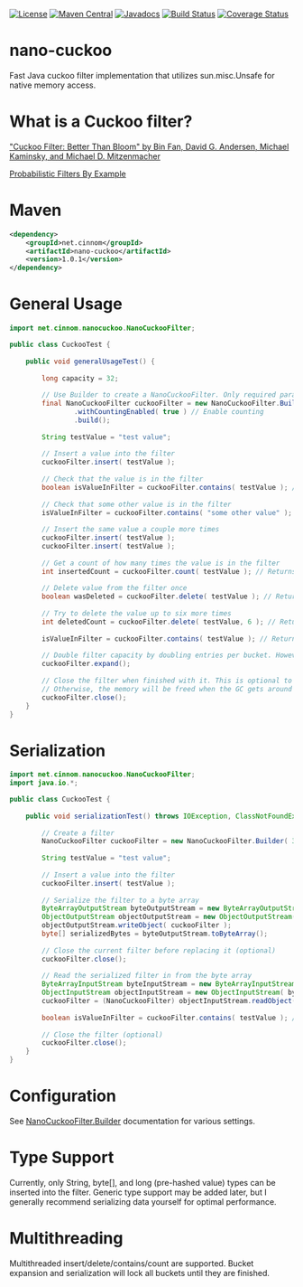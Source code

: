 [![License](https://img.shields.io/badge/License-Apache%202.0-blue.svg)](https://opensource.org/licenses/Apache-2.0)
[![Maven Central](https://maven-badges.herokuapp.com/maven-central/net.cinnom/nano-cuckoo/badge.svg)](https://maven-badges.herokuapp.com/maven-central/net.cinnom/nano-cuckoo)
[![Javadocs](http://javadoc.io/badge/net.cinnom/nano-cuckoo.svg)](http://javadoc.io/doc/net.cinnom/nano-cuckoo)
[![Build Status](https://travis-ci.org/cinnom/nano-cuckoo.svg?branch=master)](https://travis-ci.org/cinnom/nano-cuckoo)
[![Coverage Status](https://coveralls.io/repos/github/cinnom/nano-cuckoo/badge.svg?branch=master)](https://coveralls.io/github/cinnom/nano-cuckoo?branch=master)

nano-cuckoo
=====
Fast Java cuckoo filter implementation that utilizes sun.misc.Unsafe for native memory access.

What is a Cuckoo filter?
=====
["Cuckoo Filter: Better Than Bloom" by Bin Fan, David G. Andersen, Michael Kaminsky, and Michael D. Mitzenmacher](https://www.cs.cmu.edu/~dga/papers/cuckoo-conext2014.pdf)

[Probabilistic Filters By Example](https://bdupras.github.io/filter-tutorial/)

Maven
=====
```xml
<dependency>
    <groupId>net.cinnom</groupId>
    <artifactId>nano-cuckoo</artifactId>
    <version>1.0.1</version>
</dependency>
```

General Usage
=====
```java
import net.cinnom.nanocuckoo.NanoCuckooFilter;

public class CuckooTest {
	
    public void generalUsageTest() {
    
        long capacity = 32;
        
        // Use Builder to create a NanoCuckooFilter. Only required parameter is capacity.
        final NanoCuckooFilter cuckooFilter = new NanoCuckooFilter.Builder( capacity )
                .withCountingEnabled( true ) // Enable counting
                .build();
        
        String testValue = "test value";
        
        // Insert a value into the filter
        cuckooFilter.insert( testValue );
        
        // Check that the value is in the filter
        boolean isValueInFilter = cuckooFilter.contains( testValue ); // Returns true
        
        // Check that some other value is in the filter
        isValueInFilter = cuckooFilter.contains( "some other value" ); // Should return false, probably
        
        // Insert the same value a couple more times
        cuckooFilter.insert( testValue );
        cuckooFilter.insert( testValue );
        
        // Get a count of how many times the value is in the filter
        int insertedCount = cuckooFilter.count( testValue ); // Returns 3 since we inserted three times with counting enabled
        
        // Delete value from the filter once
        boolean wasDeleted = cuckooFilter.delete( testValue ); // Returns true since a value was deleted
        
        // Try to delete the value up to six more times
        int deletedCount = cuckooFilter.delete( testValue, 6 ); // Returns 2 since only two copies of the value were left
        
        isValueInFilter = cuckooFilter.contains( testValue ); // Returns false since all copies of the value were deleted
        
        // Double filter capacity by doubling entries per bucket. However, this also roughly doubles max FPP.
        cuckooFilter.expand();
        
        // Close the filter when finished with it. This is optional to immediately free memory used by the filter.
        // Otherwise, the memory will be freed when the GC gets around to it.
        cuckooFilter.close();
    }
}
```

Serialization
=====
```java
import net.cinnom.nanocuckoo.NanoCuckooFilter;
import java.io.*;

public class CuckooTest {
	
    public void serializationTest() throws IOException, ClassNotFoundException {
    
        // Create a filter
        NanoCuckooFilter cuckooFilter = new NanoCuckooFilter.Builder( 32 ).build();
        
        String testValue = "test value";
        
        // Insert a value into the filter
        cuckooFilter.insert( testValue );
        
        // Serialize the filter to a byte array
        ByteArrayOutputStream byteOutputStream = new ByteArrayOutputStream();
        ObjectOutputStream objectOutputStream = new ObjectOutputStream( byteOutputStream );
        objectOutputStream.writeObject( cuckooFilter );
        byte[] serializedBytes = byteOutputStream.toByteArray();
        
        // Close the current filter before replacing it (optional)
        cuckooFilter.close();
        
        // Read the serialized filter in from the byte array
        ByteArrayInputStream byteInputStream = new ByteArrayInputStream( serializedBytes );
        ObjectInputStream objectInputStream = new ObjectInputStream( byteInputStream );
        cuckooFilter = (NanoCuckooFilter) objectInputStream.readObject();
        
        boolean isValueInFilter = cuckooFilter.contains( testValue ); // Returns true
        
        // Close the filter (optional)
        cuckooFilter.close();
    }
}
```

Configuration
=====
See [NanoCuckooFilter.Builder](https://cinnom.github.io/nano-cuckoo/index.html?net/cinnom/nanocuckoo/NanoCuckooFilter.Builder.html) documentation for various settings.

Type Support
=====
Currently, only String, byte[], and long (pre-hashed value) types can be inserted into the filter. Generic type support may be added later, but I generally recommend serializing data yourself for optimal performance.

Multithreading
=====
Multithreaded insert/delete/contains/count are supported. Bucket expansion and serialization will lock all buckets until they are finished.